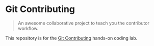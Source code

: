 # Git Contributing

> An awesome collaborative project to teach you the contributor workflow.

This repository is for the [Git Contributing](https://knowthecode.io/labs/git-contributing) hands-on coding lab.